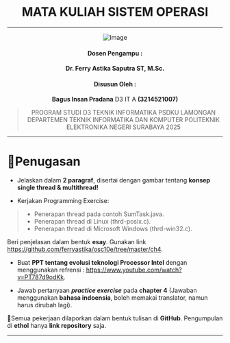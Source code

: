<div align="center">

# MATA KULIAH SISTEM OPERASI

---

![Image](https://github.com/user-attachments/assets/3ad88b6e-7159-44a2-a004-c909b974a88c)

#### Dosen Pengampu :
**Dr. Ferry Astika Saputra ST, M.Sc.**

#### Disusun Oleh : 
**Bagus Insan Pradana** D3 IT A **(3214521007)**

> PROGRAM STUDI D3 TEKNIK INFORMATIKA PSDKU LAMONGAN
> DEPARTEMEN TEKNIK INFORMATIKA DAN KOMPUTER 
> POLITEKNIK ELEKTRONIKA NEGERI SURABAYA 
> 2025

---

</div>

# 📖Penugasan
- Jelaskan dalam **2 paragraf**, disertai dengan gambar tentang **konsep single thread & multithread!**

- Kerjakan Programming Exercise:
>    -	Penerapan thread pada contoh SumTask.java.
>    -	Penerapan thread di Linux (thrd-posix.c).
>    -	Penerapan thread di Microsoft Windows (thrd-win32.c).

Beri penjelasan dalam bentuk **esay**. Gunakan link https://github.com/ferryastika/osc10e/tree/master/ch4.

- Buat **PPT tentang evolusi teknologi Processor Intel** dengan menggunakan refrensi : https://www.youtube.com/watch?v=PT787d9odKk.

- Jawab pertanyaan ***practice exercise*** pada **chapter 4** (Jawaban menggunakan **bahasa indoensia**, boleh memakai translator, namun harus dirubah lagi).

📍Semua pekerjaan dilaporkan dalam bentuk tulisan di **GitHub**. Pengumpulan di **ethol** hanya **link repository** saja.

---
